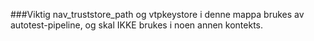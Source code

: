 ###Viktig
nav_truststore_path og vtpkeystore i denne mappa brukes av autotest-pipeline, og skal IKKE brukes i noen annen kontekts.